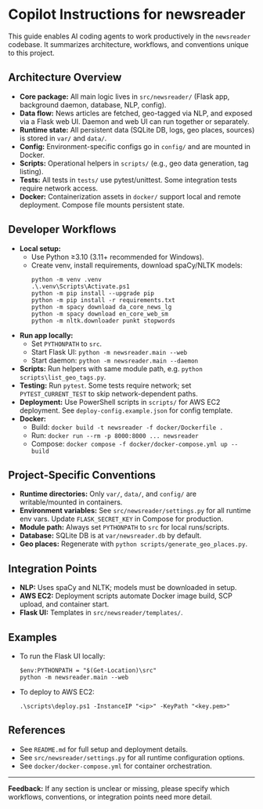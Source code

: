 # Copilot Instructions for newsreader

This guide enables AI coding agents to work productively in the `newsreader` codebase. It summarizes architecture, workflows, and conventions unique to this project.

## Architecture Overview
- **Core package:** All main logic lives in `src/newsreader/` (Flask app, background daemon, database, NLP, config).
- **Data flow:** News articles are fetched, geo-tagged via NLP, and exposed via a Flask web UI. Daemon and web UI can run together or separately.
- **Runtime state:** All persistent data (SQLite DB, logs, geo places, sources) is stored in `var/` and `data/`.
- **Config:** Environment-specific configs go in `config/` and are mounted in Docker.
- **Scripts:** Operational helpers in `scripts/` (e.g., geo data generation, tag listing).
- **Tests:** All tests in `tests/` use pytest/unittest. Some integration tests require network access.
- **Docker:** Containerization assets in `docker/` support local and remote deployment. Compose file mounts persistent state.

## Developer Workflows
- **Local setup:**
  - Use Python ≥3.10 (3.11+ recommended for Windows).
  - Create venv, install requirements, download spaCy/NLTK models:
    ```pwsh
    python -m venv .venv
    .\.venv\Scripts\Activate.ps1
    python -m pip install --upgrade pip
    python -m pip install -r requirements.txt
    python -m spacy download da_core_news_lg
    python -m spacy download en_core_web_sm
    python -m nltk.downloader punkt stopwords
    ```
- **Run app locally:**
  - Set `PYTHONPATH` to `src`.
  - Start Flask UI: `python -m newsreader.main --web`
  - Start daemon: `python -m newsreader.main --daemon`
- **Scripts:** Run helpers with same module path, e.g. `python scripts\list_geo_tags.py`.
- **Testing:** Run `pytest`. Some tests require network; set `PYTEST_CURRENT_TEST` to skip network-dependent paths.
- **Deployment:** Use PowerShell scripts in `scripts/` for AWS EC2 deployment. See `deploy-config.example.json` for config template.
- **Docker:**
  - Build: `docker build -t newsreader -f docker/Dockerfile .`
  - Run: `docker run --rm -p 8000:8000 ... newsreader`
  - Compose: `docker compose -f docker/docker-compose.yml up --build`

## Project-Specific Conventions
- **Runtime directories:** Only `var/`, `data/`, and `config/` are writable/mounted in containers.
- **Environment variables:** See `src/newsreader/settings.py` for all runtime env vars. Update `FLASK_SECRET_KEY` in Compose for production.
- **Module path:** Always set `PYTHONPATH` to `src` for local runs/scripts.
- **Database:** SQLite DB is at `var/newsreader.db` by default.
- **Geo places:** Regenerate with `python scripts/generate_geo_places.py`.

## Integration Points
- **NLP:** Uses spaCy and NLTK; models must be downloaded in setup.
- **AWS EC2:** Deployment scripts automate Docker image build, SCP upload, and container start.
- **Flask UI:** Templates in `src/newsreader/templates/`.

## Examples
- To run the Flask UI locally:
  ```pwsh
  $env:PYTHONPATH = "$(Get-Location)\src"
  python -m newsreader.main --web
  ```
- To deploy to AWS EC2:
  ```pwsh
  .\scripts\deploy.ps1 -InstanceIP "<ip>" -KeyPath "<key.pem>"
  ```

## References
- See `README.md` for full setup and deployment details.
- See `src/newsreader/settings.py` for all runtime configuration options.
- See `docker/docker-compose.yml` for container orchestration.

---

**Feedback:** If any section is unclear or missing, please specify which workflows, conventions, or integration points need more detail.
